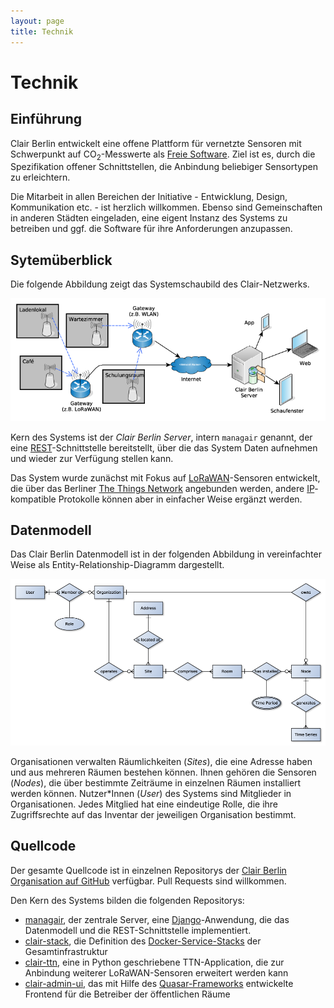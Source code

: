```yaml
---
layout: page
title: Technik
---
```


# Technik

## Einführung

Clair Berlin entwickelt eine offene Plattform für vernetzte Sensoren mit
Schwerpunkt auf CO<sub>2</sub>-Messwerte als [Freie
Software](https://www.gnu.org/philosophy/free-sw.de.html). Ziel ist es, durch
die Spezifikation offener Schnittstellen, die Anbindung beliebiger Sensortypen
zu erleichtern.

Die Mitarbeit in allen Bereichen der Initiative - Entwicklung, Design,
Kommunikation etc. - ist herzlich willkommen. Ebenso sind Gemeinschaften in
anderen Städten eingeladen, eine eigent Instanz des Systems zu betreiben und
ggf. die Software für ihre Anforderungen anzupassen.

## Sytemüberblick

Die folgende Abbildung zeigt das Systemschaubild des Clair-Netzwerks.

![Systemschaubild Clair-Netwerk](/img/clair-network.png)

Kern des Systems ist der _Clair Berlin Server_, intern `managair` genannt, der
eine
[REST](https://de.wikipedia.org/wiki/Representational_State_Transfer)-Schnittstelle
bereitstellt, über die das System Daten aufnehmen und wieder zur Verfügung
stellen kann.

Das System wurde zunächst mit Fokus auf
[LoRaWAN](https://de.wikipedia.org/wiki/Long_Range_Wide_Area_Network)-Sensoren
entwickelt, die über das Berliner [The Things
Network](https://www.thethingsnetwork.org/) angebunden werden, andere
[IP](https://de.wikipedia.org/wiki/Internet_Protocol)-kompatible Protokolle
können aber in einfacher Weise ergänzt werden.

## Datenmodell

Das Clair Berlin Datenmodell ist in der folgenden Abbildung in vereinfachter
Weise als Entity-Relationship-Diagramm dargestellt.

![Clair Berlin Entity-Relationship-Diagramm](/img/clair-er-diagram.png)

Organisationen verwalten Räumlichkeiten (_Sites_), die eine Adresse haben und
aus mehreren Räumen bestehen können. Ihnen gehören die Sensoren (_Nodes_), die
über bestimmte Zeiträume in einzelnen Räumen installiert werden können. Nutzer\*Innen
(_User_) des Systems sind Mitglieder in Organisationen. Jedes Mitglied hat eine
eindeutige Rolle, die ihre Zugriffsrechte auf das Inventar der jeweiligen
Organisation bestimmt.

## Quellcode

Der gesamte Quellcode ist in einzelnen Repositorys der [Clair Berlin
Organisation auf GitHub](https://github.com/ClairBerlin) verfügbar. Pull
Requests sind willkommen.

Den Kern des Systems bilden die folgenden Repositorys:

* [managair](https://github.com/ClairBerlin/managair), der zentrale Server, eine
  [Django](https://www.djangoproject.com/)-Anwendung, die das Datenmodell und
  die REST-Schnittstelle implementiert.
* [clair-stack](https://github.com/ClairBerlin/clair-stack), die Definition des
  [Docker-Service-Stacks](https://docs.docker.com/get-started/swarm-deploy/)
  der Gesamtinfrastruktur
* [clair-ttn](https://github.com/ClairBerlin/clair-ttn), eine in Python
  geschriebene TTN-Application, die zur Anbindung weiterer LoRaWAN-Sensoren
  erweitert werden kann
* [clair-admin-ui](https://github.com/ClairBerlin/clair-admin-ui), das mit
  Hilfe des [Quasar-Frameworks](https://quasar.dev/) entwickelte Frontend für
  die Betreiber der öffentlichen Räume
